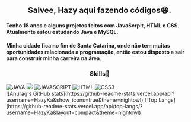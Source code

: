 
## <center>Salvee, Hazy aqui fazendo códigos😆.<center>

#### Tenho  18 anos e alguns projetos feitos com JavaScrpit, HTML e CSS. Atualmente estou estudando Java e MySQL.   
#### Minha cidade fica no fim de Santa Catarina, onde não tem muitas oportunidades relacionada a programação, então estou disposto a sair para construir minha carreira na área.

### <center>Skills🚀<center>
<div>
    <div>
          <img alt="JAVA" src="https://img.shields.io/badge/Java-ED8B00?style=for-the-badge&logo=java&logoColor=white">
          <img src="https://img.shields.io/badge/MySQL-00000F?style=for-the-badge&logo=mysql&logoColor=white"/>
          <img alt="JAVASCRIPT" src="https://img.shields.io/badge/JavaScript-F7DF1E?style=for-the-badge&logo=javascript&logoColor=black">
          <img alt="HTML" src="https://img.shields.io/badge/HTML5-E34F26?style=for-the-badge&logo=html5&logoColor=white">
          <img alt="CSS3" src="https://img.shields.io/badge/CSS3-1572B6?style=for-the-badge&logo=css3&logoColor=white">
    </div>
</div>
![Anurag's GitHub stats](https://github-readme-stats.vercel.app/api?username=HazyKa&show_icons=true&theme=nightowl)
![Top Langs](https://github-readme-stats.vercel.app/api/top-langs/?username=HazyKa&layout=compact&theme=nightowl)
